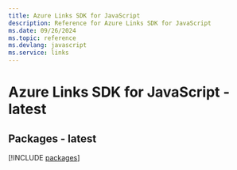 ```yaml
---
title: Azure Links SDK for JavaScript
description: Reference for Azure Links SDK for JavaScript
ms.date: 09/26/2024
ms.topic: reference
ms.devlang: javascript
ms.service: links
---
```

# Azure Links SDK for JavaScript - latest
## Packages - latest
[!INCLUDE [packages](links-index.md)]